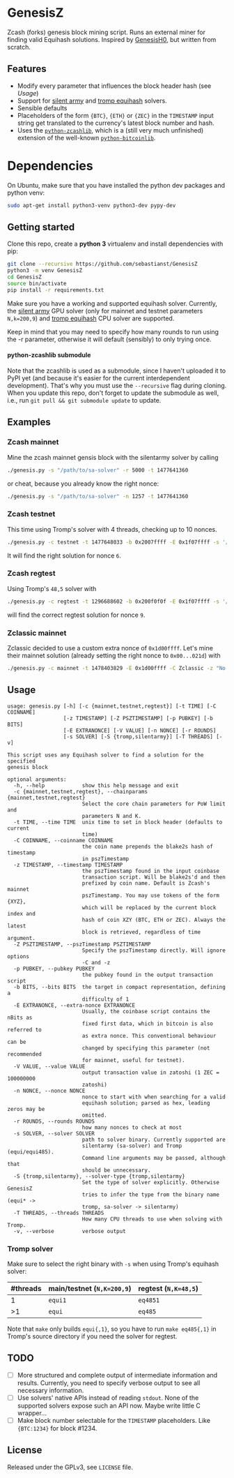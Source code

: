 # GenesisZ
Zcash (forks) genesis block mining script. Runs an external miner for finding valid Equihash solutions.
Inspired by [GenesisH0](https://github.com/lhartikk/GenesisH0), but written from scratch.

## Features
- Modify every parameter that influences the block header hash (see _Usage_)
- Support for [silent army](https://github.com/mbevand/silentarmy) and [tromp equihash](https://github.com/tromp/equihash) solvers.
- Sensible defaults
- Placeholders of the form `{BTC}`, `{ETH}` or `{ZEC}` in the `TIMESTAMP` input string get translated to the currency's latest block number and hash.
- Uses the [`python-zcashlib`](https://github.com/sebastianst/python-zcashlib), which is a (still very much unfinished) extension of the well-known [`python-bitcoinlib`](https://github.com/petertodd/python-bitcoinlib).

# Dependencies
On Ubuntu, make sure that you have installed the python dev packages and python venv:
```bash
sudo apt-get install python3-venv python3-dev pypy-dev
```

## Getting started
Clone this repo, create a **python 3** virtualenv and install dependencies with pip:
```bash
git clone --recursive https://github.com/sebastianst/GenesisZ
python3 -m venv GenesisZ
cd GenesisZ
source bin/activate
pip install -r requirements.txt
```

Make sure you have a working and supported equihash solver. Currently, the
[silent army](https://github.com/mbevand/silentarmy) GPU solver (only for
mainnet and testnet parameters `N,k=200,9`) and [tromp equihash](https://github.com/tromp/equihash) CPU solver are supported.

Keep in mind that you may need to specify how many rounds to run using the -r parameter, otherwise it will default (sensibly) to only trying once.

#### python-zcashlib submodule
Note that the zcashlib is used as a submodule, since I haven't uploaded it to PyPI yet (and because it's easier for the current interdependent development). That's why you must use the `--recursive` flag during cloning. When you update this repo, don't forget to update the submodule as well, i.e., run `git pull && git submodule update` to update.

## Examples

### Zcash mainnet
Mine the zcash mainnet gensis block with the silentarmy solver by calling
```bash
./genesis.py -s "/path/to/sa-solver" -r 5000 -t 1477641360
```
or cheat, because you already know the right nonce:
```bash
./genesis.py -s "/path/to/sa-solver" -n 1257 -t 1477641360
```

### Zcash testnet
This time using Tromp's solver with 4 threads, checking up to 10 nonces.
```bash
./genesis.py -c testnet -t 1477648033 -b 0x2007ffff -E 0x1f07ffff -s '/path/to/equihash/equi' -T 4 -r 10
```
It will find the right solution for nonce `6`.

### Zcash regtest
Using Tromp's `48,5` solver with
```bash
./genesis.py -c regtest -t 1296688602 -b 0x200f0f0f -E 0x1f07ffff -s '/path/to/equihash/eq485' -T 4 -r 10
```
will find the correct regtest solution for nonce `9`.

### Zclassic mainnet

Zclassic decided to use a custom extra nonce of `0x1d00ffff`. Let's mine their
mainnet solution (already setting the right nonce to `0x00...021d`) with

```bash
./genesis.py -c mainnet -t 1478403829 -E 0x1d00ffff -C Zclassic -z "No taxation without representation. BTC #437541 - 00000000000000000397f175a94dd3f530b957182eb2a9f7b79a44a94a5e0450" -s '/path/to/equihash/equi' -T 4 -n 21d
```

## Usage
```
usage: genesis.py [-h] [-c {mainnet,testnet,regtest}] [-t TIME] [-C COINNAME]
                  [-z TIMESTAMP] [-Z PSZTIMESTAMP] [-p PUBKEY] [-b BITS]
                  [-E EXTRANONCE] [-V VALUE] [-n NONCE] [-r ROUNDS]
                  [-s SOLVER] [-S {tromp,silentarmy}] [-T THREADS] [-v]

This script uses any Equihash solver to find a solution for the specified
genesis block

optional arguments:
  -h, --help            show this help message and exit
  -c {mainnet,testnet,regtest}, --chainparams {mainnet,testnet,regtest}
                        Select the core chain parameters for PoW limit and
                        parameters N and K.
  -t TIME, --time TIME  unix time to set in block header (defaults to current
                        time)
  -C COINNAME, --coinname COINNAME
                        the coin name prepends the blake2s hash of timestamp
                        in pszTimestamp
  -z TIMESTAMP, --timestamp TIMESTAMP
                        the pszTimestamp found in the input coinbase
                        transaction script. Will be blake2s'd and then
                        prefixed by coin name. Default is Zcash's mainnet
                        pszTimestamp. You may use tokens of the form {XYZ},
                        which will be replaced by the current block index and
                        hash of coin XZY (BTC, ETH or ZEC). Always the latest
                        block is retrieved, regardless of time argument.
  -Z PSZTIMESTAMP, --pszTimestamp PSZTIMESTAMP
                        Specify the pszTimestamp directly. Will ignore options
                        -C and -z
  -p PUBKEY, --pubkey PUBKEY
                        the pubkey found in the output transaction script
  -b BITS, --bits BITS  the target in compact representation, defining a
                        difficulty of 1
  -E EXTRANONCE, --extra-nonce EXTRANONCE
                        Usually, the coinbase script contains the nBits as
                        fixed first data, which in bitcoin is also referred to
                        as extra nonce. This conventional behaviour can be
                        changed by specifying this parameter (not recommended
                        for mainnet, useful for testnet).
  -V VALUE, --value VALUE
                        output transaction value in zatoshi (1 ZEC = 100000000
                        zatoshi)
  -n NONCE, --nonce NONCE
                        nonce to start with when searching for a valid
                        equihash solution; parsed as hex, leading zeros may be
                        omitted.
  -r ROUNDS, --rounds ROUNDS
                        how many nonces to check at most
  -s SOLVER, --solver SOLVER
                        path to solver binary. Currently supported are
                        silentarmy (sa-solver) and Tromp (equi/equi485).
                        Command line arguments may be passed, although that
                        should be unnecessary.
  -S {tromp,silentarmy}, --solver-type {tromp,silentarmy}
                        Set the type of solver explicitly. Otherwise GenesisZ
                        tries to infer the type from the binary name (equi* ->
                        tromp, sa-solver -> silentarmy)
  -T THREADS, --threads THREADS
                        How many CPU threads to use when solving with Tromp.
  -v, --verbose         verbose output
```

### Tromp solver
Make sure to select the right binary with `-s` when using Tromp's equihash solver:

\#threads | main/testnet (`N,K=200,9`) | regtest (`N,K=48,5`)
----------|----------------------------|--------------------
1         | `equi1`                    | `eq4851`
\>1       | `equi`                     | `eq485`

Note that `make` only builds `equi{,1}`, so you have to run `make eq485{,1}` in Tromp's source directory if you need the solver for regtest.

## TODO

- [ ] More structured and complete output of intermediate information and
  results. Currently, you need to specify verbose output to see all necessary information.
- [ ] Use solvers' native APIs instead of reading `stdout`. None of the
  supported solvers expose such an API now. Maybe write little C wrapper...
- [ ] Make block number selectable for the `TIMESTAMP` placeholders. Like `{BTC:1234}` for block #1234.

## License
Released under the GPLv3, see `LICENSE` file.
